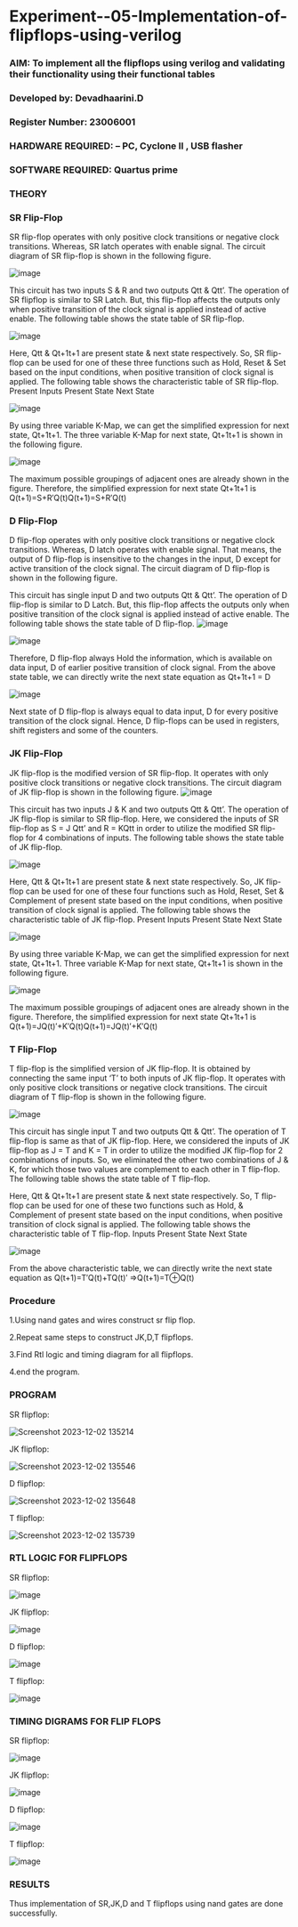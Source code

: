# Experiment--05-Implementation-of-flipflops-using-verilog
### AIM: To implement all the flipflops using verilog and validating their functionality using their functional tables
### Developed by: Devadhaarini.D
### Register Number: 23006001
### HARDWARE REQUIRED:  – PC, Cyclone II , USB flasher
### SOFTWARE REQUIRED:   Quartus prime
### THEORY 
### SR Flip-Flop
SR flip-flop operates with only positive clock transitions or negative clock transitions. Whereas, SR latch operates with enable signal. The circuit diagram of SR flip-flop is shown in the following figure.

![image](https://user-images.githubusercontent.com/36288975/167910294-bb550548-b1dc-4cba-9044-31d9037d476b.png)

 
This circuit has two inputs S & R and two outputs Qtt & Qtt’. The operation of SR flipflop is similar to SR Latch. But, this flip-flop affects the outputs only when positive transition of the clock signal is applied instead of active enable.
The following table shows the state table of SR flip-flop.


![image](https://user-images.githubusercontent.com/36288975/167910648-ced88e69-869c-42e2-9718-a285a3902446.png)


Here, Qtt & Qt+1t+1 are present state & next state respectively. So, SR flip-flop can be used for one of these three functions such as Hold, Reset & Set based on the input conditions, when positive transition of clock signal is applied. The following table shows the characteristic table of SR flip-flop.
Present Inputs	Present State	Next State


![image](https://user-images.githubusercontent.com/36288975/167908180-5fc9d589-1cb5-41f5-b2c8-927e04f5f387.png)

By using three variable K-Map, we can get the simplified expression for next state, Qt+1t+1. The three variable K-Map for next state, Qt+1t+1 is shown in the following figure.

![image](https://user-images.githubusercontent.com/36288975/167908214-25b30a54-db20-4bcb-9385-5f93a1982a09.png)

 
The maximum possible groupings of adjacent ones are already shown in the figure. Therefore, the simplified expression for next state Qt+1t+1 is
Q(t+1)=S+R′Q(t)Q(t+1)=S+R′Q(t)


### D Flip-Flop
D flip-flop operates with only positive clock transitions or negative clock transitions. Whereas, D latch operates with enable signal. That means, the output of D flip-flop is insensitive to the changes in the input, D except for active transition of the clock signal. The circuit diagram of D flip-flop is shown in the following figure.
 
This circuit has single input D and two outputs Qtt & Qtt’. The operation of D flip-flop is similar to D Latch. But, this flip-flop affects the outputs only when positive transition of the clock signal is applied instead of active enable.
The following table shows the state table of D flip-flop.
![image](https://user-images.githubusercontent.com/36288975/167908342-e03f0cbb-5958-43bb-b74a-5e3ec2341675.png)

![image](https://user-images.githubusercontent.com/36288975/167910325-aeef0739-0a54-40e2-bebd-6f5fa0cad10e.png)



Therefore, D flip-flop always Hold the information, which is available on data input, D of earlier positive transition of clock signal. From the above state table, we can directly write the next state equation as
Qt+1t+1 = D



![image](https://user-images.githubusercontent.com/36288975/167908850-d39d07ba-7f9d-490a-b9f2-274e189fd047.png)

Next state of D flip-flop is always equal to data input, D for every positive transition of the clock signal. Hence, D flip-flops can be used in registers, shift registers and some of the counters.


### JK Flip-Flop
JK flip-flop is the modified version of SR flip-flop. It operates with only positive clock transitions or negative clock transitions. The circuit diagram of JK flip-flop is shown in the following figure.
![image](https://user-images.githubusercontent.com/36288975/167910378-d2d984a7-2815-4d17-8c41-ee4bdf59ec24.png) 

 
This circuit has two inputs J & K and two outputs Qtt & Qtt’. The operation of JK flip-flop is similar to SR flip-flop. Here, we considered the inputs of SR flip-flop as S = J Qtt’ and R = KQtt in order to utilize the modified SR flip-flop for 4 combinations of inputs.
The following table shows the state table of JK flip-flop.


![image](https://user-images.githubusercontent.com/36288975/167908575-59c35afb-50d3-46a2-888c-47478a3179d5.png)

Here, Qtt & Qt+1t+1 are present state & next state respectively. So, JK flip-flop can be used for one of these four functions such as Hold, Reset, Set & Complement of present state based on the input conditions, when positive transition of clock signal is applied. The following table shows the characteristic table of JK flip-flop.
Present Inputs	Present State	Next State

![image](https://user-images.githubusercontent.com/36288975/167908664-c854ffe9-0bd3-44c2-bfa6-e53928181c69.png)


By using three variable K-Map, we can get the simplified expression for next state, Qt+1t+1. Three variable K-Map for next state, Qt+1t+1 is shown in the following figure.
 
 
 ![image](https://user-images.githubusercontent.com/36288975/167908688-fa93c3e9-8323-4864-947d-c11d163d5a90.png)

The maximum possible groupings of adjacent ones are already shown in the figure. Therefore, the simplified expression for next state Qt+1t+1 is
Q(t+1)=JQ(t)′+K′Q(t)Q(t+1)=JQ(t)′+K′Q(t)



### T Flip-Flop
T flip-flop is the simplified version of JK flip-flop. It is obtained by connecting the same input ‘T’ to both inputs of JK flip-flop. It operates with only positive clock transitions or negative clock transitions. The circuit diagram of T flip-flop is shown in the following figure.

![image](https://user-images.githubusercontent.com/36288975/167911534-5f3c445d-bc68-46e2-9a9c-7efce5febc60.png)



This circuit has single input T and two outputs Qtt & Qtt’. The operation of T flip-flop is same as that of JK flip-flop. Here, we considered the inputs of JK flip-flop as J = T and K = T in order to utilize the modified JK flip-flop for 2 combinations of inputs. So, we eliminated the other two combinations of J & K, for which those two values are complement to each other in T flip-flop.
The following table shows the state table of T flip-flop.



Here, Qtt & Qt+1t+1 are present state & next state respectively. So, T flip-flop can be used for one of these two functions such as Hold, & Complement of present state based on the input conditions, when positive transition of clock signal is applied. The following table shows the characteristic table of T flip-flop.
Inputs	Present State	Next State


![image](https://user-images.githubusercontent.com/36288975/167909015-53aa9450-3f28-4202-887a-79d88228f8a0.png)

From the above characteristic table, we can directly write the next state equation as
Q(t+1)=T′Q(t)+TQ(t)′
⇒Q(t+1)=T⊕Q(t)

### Procedure
1.Using nand gates and wires construct sr flip flop.

2.Repeat same steps to construct JK,D,T flipflops.

3.Find Rtl logic and timing diagram for all flipflops.

4.end the program.

### PROGRAM 

SR flipflop:

![Screenshot 2023-12-02 135214](https://github.com/Devadhaarini/Experiment--05-Implementation-of-flipflops-using-verilog/assets/145796552/201950db-366f-45f9-97e0-a5bd8ff98d88)

JK flipflop:

![Screenshot 2023-12-02 135546](https://github.com/Devadhaarini/Experiment--05-Implementation-of-flipflops-using-verilog/assets/145796552/88ab837d-b0ef-432a-a9ce-0ea727b24bdd)

D flipflop:

![Screenshot 2023-12-02 135648](https://github.com/Devadhaarini/Experiment--05-Implementation-of-flipflops-using-verilog/assets/145796552/e60753a0-14e7-4a18-9f1c-6f7ab46d2986)

T flipflop:

![Screenshot 2023-12-02 135739](https://github.com/Devadhaarini/Experiment--05-Implementation-of-flipflops-using-verilog/assets/145796552/8a7e499e-d08a-4eaa-af26-228a34048d00)

### RTL LOGIC FOR FLIPFLOPS 

SR flipflop:

![image](https://github.com/Devadhaarini/Experiment--05-Implementation-of-flipflops-using-verilog/assets/145796552/abf2935b-d70d-43ca-ba0f-76ec7edbf51f)

JK flipflop:

![image](https://github.com/Devadhaarini/Experiment--05-Implementation-of-flipflops-using-verilog/assets/145796552/a7fe39ac-a1a4-4cc3-9bce-d5e2823cb38e)

D flipflop:

![image](https://github.com/Devadhaarini/Experiment--05-Implementation-of-flipflops-using-verilog/assets/145796552/745a8b77-e220-4273-900c-3f979d025e79)

T flipflop:

![image](https://github.com/Devadhaarini/Experiment--05-Implementation-of-flipflops-using-verilog/assets/145796552/5d68291a-37ec-4bdf-81ba-93a2b6fe42c4)


### TIMING DIGRAMS FOR FLIP FLOPS 

SR flipflop:

![image](https://github.com/Devadhaarini/Experiment--05-Implementation-of-flipflops-using-verilog/assets/145796552/91dc4861-3df1-42c0-9bca-d95c57db6878)

JK flipflop:

![image](https://github.com/Devadhaarini/Experiment--05-Implementation-of-flipflops-using-verilog/assets/145796552/ec6e41b8-d958-463b-9e3c-881bde72158d)

D flipflop:

![image](https://github.com/Devadhaarini/Experiment--05-Implementation-of-flipflops-using-verilog/assets/145796552/0237614f-77fc-44f1-af17-2d309bf63812)

T flipflop:

![image](https://github.com/Devadhaarini/Experiment--05-Implementation-of-flipflops-using-verilog/assets/145796552/5daba2d3-543b-4887-9a98-c4f1d33a808c)


### RESULTS 
Thus implementation of SR,JK,D and T flipflops using nand gates are done successfully.
